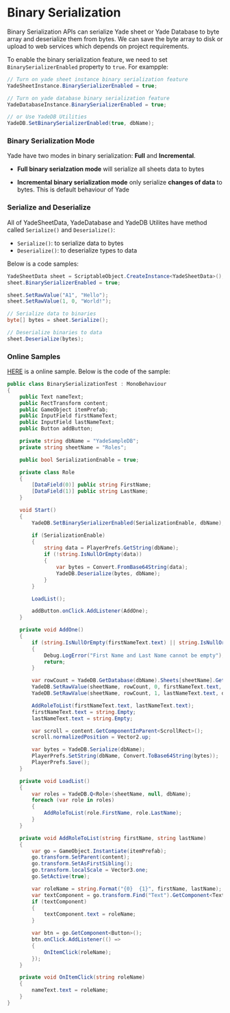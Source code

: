 # Binary Serialization

Binary Serialization APIs can serialize Yade sheet or Yade Database to byte array and deserialize them from bytes. We can save the byte array to disk or upload to web services which depends on project requirements. 

To enable the binary serialization feature, we need to set `BinarySerializerEnabled` property to `true`. For exampple:

```csharp
// Turn on yade sheet instance binary serialization feature
YadeSheetInstance.BinarySerializerEnabled = true;

// Turn on yade database binary serialization feature
YadeDatabaseInstance.BinarySerializerEnabled = true;

// or Use YadeDB Utilities
YadeDB.SetBinarySerializerEnabled(true, dbName);
```

### Binary Serialization Mode

Yade have two modes in binary serialization: **Full** and **Incremental**.

* **Full binary serialzation mode** will serialize all sheets data to bytes

* **Incremental binary serialization mode** only serialize **changes of data** to bytes. This is default behaviour of Yade

### Serialize and Deserialize

All of YadeSheetData, YadeDatabase and YadeDB Utilites have method called `Serialize()` and `Deserialize()`:

* `Serialize()`: to serialize data to bytes
* `Deserialize()`: to deserialize types to data

Below is a code samples:

```csharp
YadeSheetData sheet = ScriptableObject.CreateInstance<YadeSheetData>();
sheet.BinarySerializerEnabled = true;

sheet.SetRawValue("A1", "Hello");
sheet.SetRawValue(1, 0, "World!");

// Serialize data to binaries
byte[] bytes = sheet.Serialize();

// Deserialize binaries to data
sheet.Deserialize(bytes);
```

### Online Samples

[HERE](https://www.amlovey.com/YadeDocs/BS/index.html) is a online sample. Below is the code of the sample:

```csharp
public class BinarySerializationTest : MonoBehaviour
{
    public Text nameText;
    public RectTransform content;
    public GameObject itemPrefab;
    public InputField firstNameText;
    public InputField lastNameText;
    public Button addButton;

    private string dbName = "YadeSampleDB";
    private string sheetName = "Roles";

    public bool SerializationEnable = true;

    private class Role
    {
        [DataField(0)] public string FirstName;
        [DataField(1)] public string LastName;
    }

    void Start()
    {
        YadeDB.SetBinarySerializerEnabled(SerializationEnable, dbName);

        if (SerializationEnable)
        {
            string data = PlayerPrefs.GetString(dbName);
            if (!string.IsNullOrEmpty(data))
            {
                var bytes = Convert.FromBase64String(data);
                YadeDB.Deserialize(bytes, dbName);
            }
        }

        LoadList();

        addButton.onClick.AddListener(AddOne);
    }

    private void AddOne()
    {
        if (string.IsNullOrEmpty(firstNameText.text) || string.IsNullOrEmpty(lastNameText.text))
        {
            Debug.LogError("First Name and Last Name cannot be empty");
            return;
        }

        var rowCount = YadeDB.GetDatabase(dbName).Sheets[sheetName].GetRowCount();
        YadeDB.SetRawValue(sheetName, rowCount, 0, firstNameText.text, dbName);
        YadeDB.SetRawValue(sheetName, rowCount, 1, lastNameText.text, dbName);

        AddRoleToList(firstNameText.text, lastNameText.text);
        firstNameText.text = string.Empty;
        lastNameText.text = string.Empty;

        var scroll = content.GetComponentInParent<ScrollRect>();
        scroll.normalizedPosition = Vector2.up;

        var bytes = YadeDB.Serialize(dbName);
        PlayerPrefs.SetString(dbName, Convert.ToBase64String(bytes));
        PlayerPrefs.Save();
    }

    private void LoadList()
    {
        var roles = YadeDB.Q<Role>(sheetName, null, dbName);
        foreach (var role in roles)
        {
            AddRoleToList(role.FirstName, role.LastName);
        }
    }

    private void AddRoleToList(string firstName, string lastName)
    {
        var go = GameObject.Instantiate(itemPrefab);
        go.transform.SetParent(content);
        go.transform.SetAsFirstSibling();
        go.transform.localScale = Vector3.one;
        go.SetActive(true);

        var roleName = string.Format("{0}  {1}", firstName, lastName);
        var textComponent = go.transform.Find("Text").GetComponent<Text>();
        if (textComponent)
        {
            textComponent.text = roleName;
        }

        var btn = go.GetComponent<Button>();
        btn.onClick.AddListener(() =>
        {
            OnItemClick(roleName);
        });
    }

    private void OnItemClick(string roleName)
    {
        nameText.text = roleName;
    }
}
```